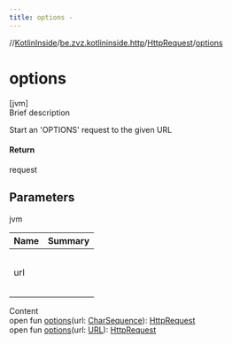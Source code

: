 ```yaml
---
title: options -
---
```

//[KotlinInside](../../index.md)/[be.zvz.kotlininside.http](../index.md)/[HttpRequest](index.md)/[options](options.md)



# options  
[jvm]  
Brief description  


Start an 'OPTIONS' request to the given URL



#### Return  


request



## Parameters  
  
jvm  
  
|  Name|  Summary| 
|---|---|
| url| <br><br><br><br>
  
  
Content  
open fun [options](options.md)(url: [CharSequence](https://docs.oracle.com/javase/7/docs/api/java/lang/CharSequence.html)): [HttpRequest](index.md)  
open fun [options](options.md)(url: [URL](https://docs.oracle.com/javase/7/docs/api/java/net/URL.html)): [HttpRequest](index.md)  



